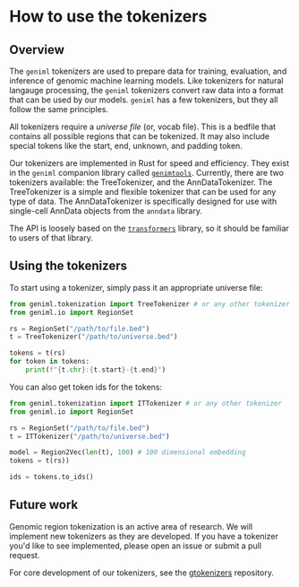 # How to use the tokenizers
## Overview
The `geniml` tokenizers are used to prepare data for training, evaluation, and inference of genomic machine learning models. Like tokenizers for natural langauge processing, the `geniml` tokenizers convert raw data into a format that can be used by our models. `geniml` has a few tokenizers, but they all follow the same principles.

All tokenizers require a *universe file* (or, vocab file). This is a bedfile that contains all possible regions that can be tokenized. It may also include special tokens like the start, end, unknown, and padding token.

Our tokenizers are implemented in Rust for speed and efficiency. They exist in the `geniml` companion library called [`genimtools`](https://github.com/databio/genimtools). Currently, there are two tokenizers available: the TreeTokenizer, and the AnnDataTokenizer. The TreeTokenizer is a simple and flexible tokenizer that can be used for any type of data. The AnnDataTokenizer is specifically designed for use with single-cell AnnData objects from the `anndata` library.

The API is loosely based on the [`transformers`](https://github.com/huggingface/tokenizers) library, so it should be familiar to users of that library.

## Using the tokenizers
To start using a tokenizer, simply pass it an appropriate universe file:

```python
from geniml.tokenization import TreeTokenizer # or any other tokenizer
from geniml.io import RegionSet

rs = RegionSet("/path/to/file.bed")
t = TreeTokenizer("/path/to/universe.bed")

tokens = t(rs)
for token in tokens:
    print(f"{t.chr}:{t.start}-{t.end}")
```

You can also get token ids for the tokens:

```python
from geniml.tokenization import ITTokenizer # or any other tokenizer
from geniml.io import RegionSet

rs = RegionSet("/path/to/file.bed")
t = ITTokenizer("/path/to/universe.bed")

model = Region2Vec(len(t), 100) # 100 dimensional embedding
tokens = t(rs))

ids = tokens.to_ids()
```

## Future work
Genomic region tokenization is an active area of research. We will implement new tokenizers as they are developed. If you have a tokenizer you'd like to see implemented, please open an issue or submit a pull request.

For core development of our tokenizers, see the [gtokenizers](https://github.com/databio/genimtools) repository.

